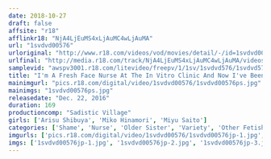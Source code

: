 ```yaml
---
date: 2018-10-27
draft: false
affsite: "r18"
afflinkr18: "NjA4LjEuMS4xLjAuMC4wLjAuMA"
url: "1svdvd00576"
urloriginal: "http://www.r18.com/videos/vod/movies/detail/-/id=1svdvd00576"
urlfinal: "http://media.r18.com/track/NjA4LjEuMS4xLjAuMC4wLjAuMA/videos/vod/movies/detail/-/id=1svdvd00576"
samplevid: "awspv3001.r18.com/litevideo/freepv/1/1sv/1svdvd576/1svdvd576_dmb_w.mp4"
title: "I'm A Fresh Face Nurse At The In Vitro Clinic And Now I've Been Placed In The Semen Extraction Room..."
mainimgurl: "pics.r18.com/digital/video/1svdvd00576/1svdvd00576ps.jpg"
mainimgs: "1svdvd00576ps.jpg"
releasedate: "Dec. 22, 2016"
duration: 169
productioncomp: "Sadistic Village"
girls: ['Arisu Shibuya', 'Miko Hinamori', 'Miyu Saito']
categories: ['Shame', 'Nurse', 'Older Sister', 'Variety', 'Other Fetishes', 'Ass Lover', 'Hi-Def']
imgurls: ['pics.r18.com/digital/video/1svdvd00576/1svdvd00576jp-1.jpg', 'pics.r18.com/digital/video/1svdvd00576/1svdvd00576jp-2.jpg', 'pics.r18.com/digital/video/1svdvd00576/1svdvd00576jp-3.jpg', 'pics.r18.com/digital/video/1svdvd00576/1svdvd00576jp-4.jpg', 'pics.r18.com/digital/video/1svdvd00576/1svdvd00576jp-5.jpg', 'pics.r18.com/digital/video/1svdvd00576/1svdvd00576jp-6.jpg', 'pics.r18.com/digital/video/1svdvd00576/1svdvd00576jp-7.jpg', 'pics.r18.com/digital/video/1svdvd00576/1svdvd00576jp-8.jpg', 'pics.r18.com/digital/video/1svdvd00576/1svdvd00576jp-9.jpg', 'pics.r18.com/digital/video/1svdvd00576/1svdvd00576jp-10.jpg', 'pics.r18.com/digital/video/1svdvd00576/1svdvd00576jp-11.jpg', 'pics.r18.com/digital/video/1svdvd00576/1svdvd00576jp-12.jpg', 'pics.r18.com/digital/video/1svdvd00576/1svdvd00576jp-13.jpg', 'pics.r18.com/digital/video/1svdvd00576/1svdvd00576jp-14.jpg', 'pics.r18.com/digital/video/1svdvd00576/1svdvd00576jp-15.jpg', 'pics.r18.com/digital/video/1svdvd00576/1svdvd00576jp-16.jpg', 'pics.r18.com/digital/video/1svdvd00576/1svdvd00576jp-17.jpg', 'pics.r18.com/digital/video/1svdvd00576/1svdvd00576jp-18.jpg', 'pics.r18.com/digital/video/1svdvd00576/1svdvd00576jp-19.jpg', 'pics.r18.com/digital/video/1svdvd00576/1svdvd00576jp-20.jpg']
imgs: ['1svdvd00576jp-1.jpg', '1svdvd00576jp-2.jpg', '1svdvd00576jp-3.jpg', '1svdvd00576jp-4.jpg', '1svdvd00576jp-5.jpg', '1svdvd00576jp-6.jpg', '1svdvd00576jp-7.jpg', '1svdvd00576jp-8.jpg', '1svdvd00576jp-9.jpg', '1svdvd00576jp-10.jpg', '1svdvd00576jp-11.jpg', '1svdvd00576jp-12.jpg', '1svdvd00576jp-13.jpg', '1svdvd00576jp-14.jpg', '1svdvd00576jp-15.jpg', '1svdvd00576jp-16.jpg', '1svdvd00576jp-17.jpg', '1svdvd00576jp-18.jpg', '1svdvd00576jp-19.jpg', '1svdvd00576jp-20.jpg']
---
```

